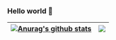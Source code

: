 ### Hello world 👋

| <a href="https://github.com/cyz1901/github-readme-stats"><img align="center" src="https://github-readme-stats.vercel.app/api?username=cyz1901&show_icons=true&include_all_commits=true&theme=buefy&hide_border=true&count_private=true" alt="Anurag's github stats" /></a> | <a href="https://github.com/cyz1901/github-readme-stats"><img align="center" src="https://github-readme-stats.vercel.app/api/top-langs/?username=cyz1901&layout=compact&theme=buefy&hide_border=true&langs_count=10&include_all_commits=true&hide=c,cMake,javascript,html,css,clarion,ruby,antlr&langs_count=20" /></a> |
| ------------- | ------------- |

<!--
**cyz1901/cyz1901** is a ✨ _special_ ✨ repository because its `README.md` (this file) appears on your GitHub profile.

Here are some ideas to get you started:

- 🔭 I’m currently working on ...
- 🌱 I’m currently learning ...
- 👯 I’m looking to collaborate on ...
- 🤔 I’m looking for help with ...
- 💬 Ask me about ...
- 📫 How to reach me: ...
- 😄 Pronouns: ...
- ⚡ Fun fact: ...
-->

